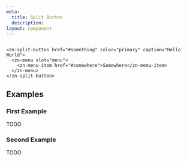 ```yaml
---
meta:
  title: Split Button
  description:
layout: component
---
```


```html:preview

<zn-split-button href="#something" color="primary" caption="Hello World">
  <zn-menu slot="menu">
    <zn-menu-item href="#somewhere">Somewhere</zn-menu-item>
  </zn-menu>
</zn-split-button>
```

## Examples

### First Example

TODO

### Second Example

TODO
